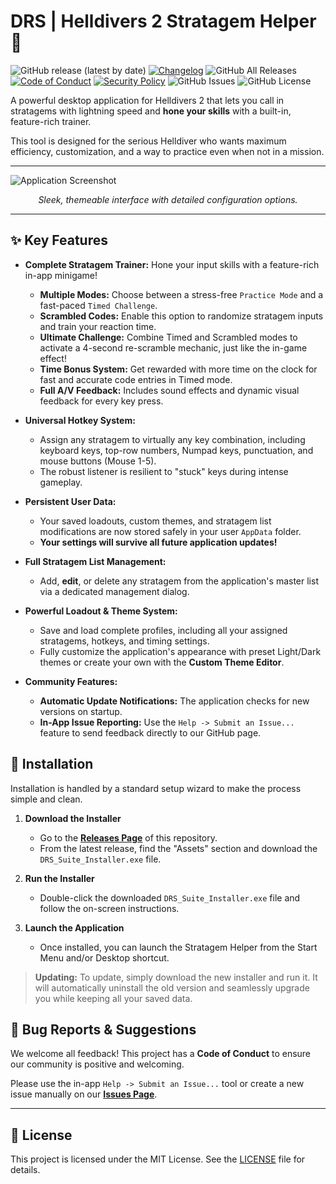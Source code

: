 # DRS | Helldivers 2 Stratagem Helper 🚀

![GitHub release (latest by date)](https://img.shields.io/github/v/release/DevRightStudios/Stratagem-Helper?style=for-the-badge)
[![Changelog](https://img.shields.io/badge/changelog-gray?style=for-the-badge)](CHANGELOG.md)
![GitHub All Releases](https://img.shields.io/github/downloads/DevRightStudios/Stratagem-Helper/total?style=for-the-badge)
[![Code of Conduct](https://img.shields.io/badge/Contributor%20Covenant-2.1-4baaaa.svg?style=for-the-badge)](CODE_OF_CONDUCT.md)
[![Security Policy](https://img.shields.io/badge/Security-Policy-blue.svg?style=for-the-badge)](SECURITY.md)
![GitHub Issues](https://img.shields.io/github/issues/DevRightStudios/Stratagem-Helper?style=for-the-badge)
![GitHub License](https://img.shields.io/github/license/DevRightStudios/Stratagem-Helper?style=for-the-badge&cache_bust=1)

A powerful desktop application for Helldivers 2 that lets you call in stratagems with lightning speed and **hone your skills** with a built-in, feature-rich trainer.

This tool is designed for the serious Helldiver who wants maximum efficiency, customization, and a way to practice even when not in a mission.

---

![Application Screenshot](https://devrightstudios.com/images/stratagem_helper.png?v=2.5.0) 
*<p align="center">Sleek, themeable interface with detailed configuration options.</p>*

---

## ✨ Key Features

* **Complete Stratagem Trainer:** Hone your input skills with a feature-rich in-app minigame!
    * **Multiple Modes:** Choose between a stress-free `Practice Mode` and a fast-paced `Timed Challenge`.
    * **Scrambled Codes:** Enable this option to randomize stratagem inputs and train your reaction time.
    * **Ultimate Challenge:** Combine Timed and Scrambled modes to activate a 4-second re-scramble mechanic, just like the in-game effect!
    * **Time Bonus System:** Get rewarded with more time on the clock for fast and accurate code entries in Timed mode.
    * **Full A/V Feedback:** Includes sound effects and dynamic visual feedback for every key press.

* **Universal Hotkey System:**
    * Assign any stratagem to virtually any key combination, including keyboard keys, top-row numbers, Numpad keys, punctuation, and mouse buttons (Mouse 1-5).
    * The robust listener is resilient to "stuck" keys during intense gameplay.

* **Persistent User Data:**
    * Your saved loadouts, custom themes, and stratagem list modifications are now stored safely in your user `AppData` folder.
    * **Your settings will survive all future application updates!**

* **Full Stratagem List Management:**
    * Add, **edit**, or delete any stratagem from the application's master list via a dedicated management dialog.

* **Powerful Loadout & Theme System:**
    * Save and load complete profiles, including all your assigned stratagems, hotkeys, and timing settings.
    * Fully customize the application's appearance with preset Light/Dark themes or create your own with the **Custom Theme Editor**.

* **Community Features:**
    * **Automatic Update Notifications:** The application checks for new versions on startup.
    * **In-App Issue Reporting:** Use the `Help -> Submit an Issue...` feature to send feedback directly to our GitHub page.

## 💾 Installation

Installation is handled by a standard setup wizard to make the process simple and clean.

1.  **Download the Installer**
    * Go to the [**Releases Page**](https://github.com/DevRightStudios/Stratagem-Helper/releases) of this repository.
    * From the latest release, find the "Assets" section and download the `DRS_Suite_Installer.exe` file.

2.  **Run the Installer**
    * Double-click the downloaded `DRS_Suite_Installer.exe` file and follow the on-screen instructions.

3.  **Launch the Application**
    * Once installed, you can launch the Stratagem Helper from the Start Menu and/or Desktop shortcut.

> **Updating:** To update, simply download the new installer and run it. It will automatically uninstall the old version and seamlessly upgrade you while keeping all your saved data.

## 🐛 Bug Reports & Suggestions

We welcome all feedback! This project has a **Code of Conduct** to ensure our community is positive and welcoming.

Please use the in-app `Help -> Submit an Issue...` tool or create a new issue manually on our [**Issues Page**](https://github.com/DevRightStudios/Stratagem-Helper/issues).

---

## 📜 License

This project is licensed under the MIT License. See the [LICENSE](LICENSE) file for details.

